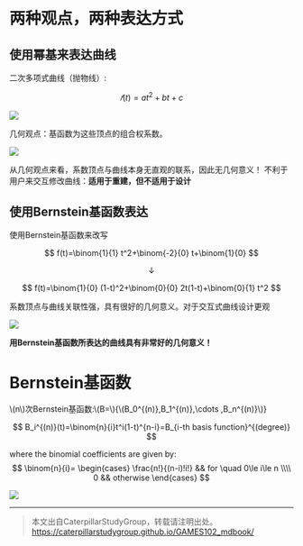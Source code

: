 # 两种观点，两种表达方式

## 使用幂基来表达曲线   

二次多项式曲线（抛物线）:  

$$
𝑓(t)=at^2+bt+c
$$

![](../assets/B曲-3.png)   

几何观点：基函数为这些顶点的组合权系数。  

![](../assets/B曲-7.png) 

从几何观点来看，系数顶点与曲线本身无直观的联系，因此无几何意义！ 
不利于用户来交互修改曲线：**适用于重建，但不适用于设计**    

## 使用Bernstein基函数表达   

使用Bernstein基函数来改写    

$$
f(t)=\binom{1}{1} t^2+\binom{-2}{0} t+\binom{1}{0} 
$$

$$
\downarrow 
$$

$$
f(t)=\binom{1}{0} (1-t)^2+\binom{0}{0} 2t(1-t)+\binom{0}{1} t^2
$$

系数顶点与曲线关联性强，具有很好的几何意义。对于交互式曲线设计更观     

![](../assets/B曲-4.png)  


**用Bernstein基函数所表达的曲线具有非常好的几何意义！** 


# Bernstein基函数   

\\(n\\)次Bernstein基函数:\\(B=\\){\\(B_0^{(n)},B_1^{(n)},\cdots ,B_n^{(n)}\\)}   

$$
B_i^{(n)}(t)=\binom{n}{i}t^i(1-t)^{n-i}=B_{i-th basis function}^{(degree)} 
$$

where the binomial coefficients are given by:
$$
\binom{n}{i}=
\begin{cases}
 \frac{n!}{(n-i)!i!} && for \quad 0\le i\le n \\\\
0  &&        otherwise
\end{cases}
$$

![](../assets/B曲-5.png)  

---  

> 本文出自CaterpillarStudyGroup，转载请注明出处。
https://caterpillarstudygroup.github.io/GAMES102_mdbook/
